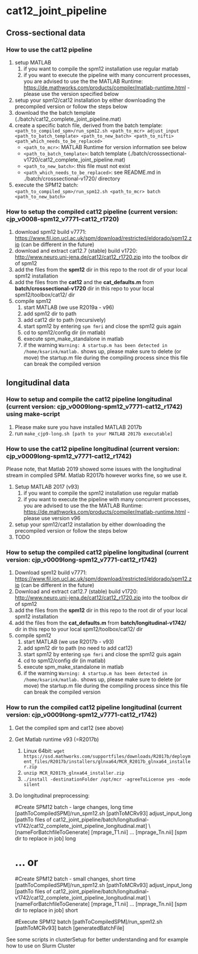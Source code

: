 # cat12_joint_pipeline

## Cross-sectional data 

### How to use the cat12 pipeline
1. setup MATLAB
   1. if you want to compile the spm12 installation use regular matlab
   2. if you want to execute the pipeline with many concurrent processes, you are advised to use the the MATLAB Runtime: https://de.mathworks.com/products/compiler/matlab-runtime.html - please use the version specified below
2. setup your spm12/cat12 installation by either downloading the precompiled version or follow the steps below
3. download the the batch template (./batch/cat12_complete_joint_pipeline.mat) 
4. create a specific batch file, derived from the batch template:<br />
   `<path_to_compiled_spm>/run_spm12.sh <path_to_mcr> adjust_input <path_to_batch_template> <path_to_new_batch> <path_to_nifti> <path_which_needs_to_be_replaced>`
   - `<path_to_mcr>`: MATLAB Runtime for version information see below
   - `<path_to_batch_template>`: batch template (./batch/crosssectional-v1720/cat12_complete_joint_pipeline.mat) 
   - `<path_to_new_batch>`: this file must not exist
   - `<path_which_needs_to_be_replaced>`: see README.md in ./batch/crosssectional-v1720/ directory
5. execute the SPM12 batch:<br />
   `<path_to_compiled_spm>/run_spm12.sh <path_to_mcr> batch <path_to_new_batch>`

### How to setup the compiled cat12 pipeline (current version: cjp_v0008-spm12_v7771-cat12_r1720)
1. download spm12 build v7771: https://www.fil.ion.ucl.ac.uk/spm/download/restricted/eldorado/spm12.zip (can be different in the future)
2. download and extract cat12.7 (stable) build v1720: http://www.neuro.uni-jena.de/cat12/cat12_r1720.zip into the toolbox dir of spm12
3. add the files from the **spm12** dir in this repo to the root dir of your local spm12 installation 
4. add the files from the **cat12** and the **cat_defaults.m** from **batch/crosssectional-v1720** dir in this repo to your local spm12/toolbox/cat12/ dir
5. compile spm12
   1. start MATLAB (we use R2019a - v96)
   2. add spm12 dir to path
   3. add cat12 dir to path (recursively)
   5. start spm12 by entering `spm fmri` and close the spm12 guis again
   6. cd to spm12/config dir (in matlab)
   7. execute spm_make_standalone in matlab
   8. if the warning `Warning: A startup.m has been detected in /home/ksarink/matlab.` shows up, please make sure to delete (or move) the startup.m file during the compiling process since this file can break the compiled version

## longitudinal data 

### How to setup and compile the cat12 pipeline longitudinal (current version: cjp_v0009long-spm12_v7771-cat12_r1742) using make-script
1. Please make sure you have installed MATLAB 2017b
2. run `make_cjp9-long.sh [path to your MATLAB 2017b executable]`

### How to use the cat12 pipeline longitudinal (current version: cjp_v0009long-spm12_v7771-cat12_r1742)
Please note, that Matlab 2019 showed some issues with the longitudinal stream in compiled SPM. Matlab R2017b however works fine, so we use it.

1. Setup MATLAB 2017 (v93)
   1. if you want to compile the spm12 installation use regular matlab
   2. if you want to execute the pipeline with many concurrent processes, you are advised to use the the MATLAB Runtime: https://de.mathworks.com/products/compiler/matlab-runtime.html - please use version v96
2. setup your spm12/cat12 installation by either downloading the precompiled version or follow the steps below
3. TODO

### How to setup the compiled cat12 pipeline longitudinal (current version: cjp_v0009long-spm12_v7771-cat12_r1742)
1. Download spm12 build v7771: https://www.fil.ion.ucl.ac.uk/spm/download/restricted/eldorado/spm12.zip (can be different in the future)
2. Download and extract cat12.7 (stable) build v1720: http://www.neuro.uni-jena.de/cat12/cat12_r1720.zip into the toolbox dir of spm12
3. add the files from the **spm12** dir in this repo to the root dir of your local spm12 installation
4. add the files from the **cat_defaults.m** from **batch/longitudinal-v1742/** dir in this repo to your local spm12/toolbox/cat12/ dir
5. compile spm12
   1. start MATLAB (we use R2017b - v93)
   2. add spm12 dir to path (no need to add cat12)
   5. start spm12 by entering `spm fmri` and close the spm12 guis again
   6. cd to spm12/config dir (in matlab)
   7. execute spm_make_standalone in matlab
   8. if the warning `Warning: A startup.m has been detected in /home/ksarink/matlab.` shows up, please make sure to delete (or move) the startup.m file during the compiling process since this file can break the compiled version

### How to run the compiled cat12 pipeline longitudinal (current version: cjp_v0009long-spm12_v7771-cat12_r1742)
1. Get the compiled spm and cat12 (see above)
2. Get Matlab runtime v93 (=R2017b)
   1. Linux 64bit: `wget https://ssd.mathworks.com/supportfiles/downloads/R2017b/deployment_files/R2017b/installers/glnxa64/MCR_R2017b_glnxa64_installer.zip`
   2. `unzip MCR_R2017b_glnxa64_installer.zip`
   3. `./install -destinationFolder /opt/mcr -agreeToLicense yes -mode silent`
3. Do longitudinal preprocessing:

    #Create SPM12 batch - large changes, long time
    [pathToCompiledSPM]/run_spm12.sh [pathToMCRv93] adjust_input_long [pathTo files of cat12_joint_pipeline/batch/longitudinal-v1742/cat12_complete_joint_pipeline_longitudinal.mat] \ 
    	[nameForBatchfileToGenerate] [mprage_T1.nii] ... [mprage_Tn.nii] [spm dir to replace in job] long
    
    # ... or
    #Create SPM12 batch - small changes, short time
    [pathToCompiledSPM]/run_spm12.sh [pathToMCRv93] adjust_input_long [pathTo files of cat12_joint_pipeline/batch/longitudinal-v1742/cat12_complete_joint_pipeline_longitudinal.mat] \    
        [nameForBatchfileToGenerate] [mprage_T1.nii] ... [mprage_Tn.nii] [spm dir to replace in job] short

    #Execute SPM12 batch
	[pathToCompiledSPM]/run_spm12.sh [pathToMCRv93] batch [generatedBatchFile]

See some scripts in clusterSetup for better understanding and for example how to use on Slurm Cluster

